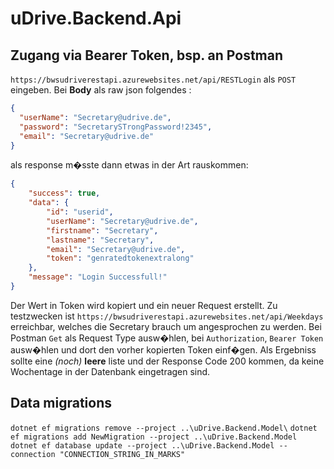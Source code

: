 # uDrive.Backend.Api

## Zugang via Bearer Token, bsp. an Postman
`https://bwsudriverestapi.azurewebsites.net/api/RESTLogin` als `POST` eingeben. 
Bei **Body** als raw json folgendes :
```json
{
  "userName": "Secretary@udrive.de",
  "password": "SecretarySTrongPassword!2345",
  "email": "Secretary@udrive.de"
}
```
als response m�sste dann etwas in der Art rauskommen:
```json
{
    "success": true,
    "data": {
        "id": "userid",
        "userName": "Secretary@udrive.de",
        "firstname": "Secretary",
        "lastname": "Secretary",
        "email": "Secretary@udrive.de",
        "token": "genratedtokenextralong"
    },
    "message": "Login Successfull!"
}
```

Der Wert in Token wird kopiert und ein neuer Request erstellt. Zu testzwecken ist `https://bwsudriverestapi.azurewebsites.net/api/Weekdays` erreichbar, welches die Secretary brauch um angesprochen zu werden.
Bei Postman `Get` als Request Type ausw�hlen, bei `Authorization`, `Bearer Token` ausw�hlen und dort den vorher kopierten Token einf�gen.
Als Ergebniss sollte eine *(noch)* **leere** liste und der Response Code 200 kommen, da keine Wochentage in der Datenbank eingetragen sind. 

## Data migrations 
`dotnet ef migrations remove --project ..\uDrive.Backend.Model\` 
`dotnet ef migrations add NewMigration --project ..\uDrive.Backend.Model`
`dotnet ef database update --project ..\uDrive.Backend.Model --connection "CONNECTION_STRING_IN_MARKS"`
